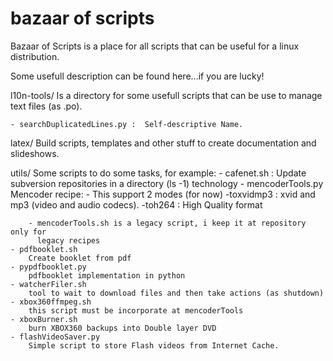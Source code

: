 bazaar of scripts
===================

Bazaar of Scripts is a place for all scripts that can be useful for
a linux distribution.

Some usefull description can be found here...if you are lucky!


l10n-tools/
	Is a directory for some usefull scripts that can be use to 
	manage text files (as .po).
	
	- searchDuplicatedLines.py :  Self-descriptive Name.
	
	
latex/
	Build scripts, templates and other stuff to create documentation
	and slideshows.
	
	
utils/
	Some scripts to do some tasks, for example:
	- cafenet.sh : 
		Update subversion repositories in a directory (ls -1) technology
	- mencoderTools.py
		Mencoder recipe:
			- This support 2 modes (for now)
				-toxvidmp3 : xvid and mp3 (video and audio codecs).
				-toh264 : High Quality format
		
		- mencoderTools.sh is a legacy script, i keep it at repository only for 
		  legacy recipes
	- pdfbooklet.sh
		Create booklet from pdf 
	- pypdfbooklet.py
		pdfbooklet implementation in python
	- watcherFiler.sh
		tool to wait to download files and then take actions (as shutdown)
	- xbox360ffmpeg.sh
		this script must be incorporate at mencoderTools
	- xboxBurner.sh
		burn XBOX360 backups into Double layer DVD
	- flashVideoSaver.py
		Simple script to store Flash videos from Internet Cache.
	
